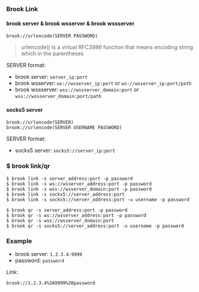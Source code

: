 ### Brook Link

#### brook server & brook wsserver & brook wssserver

```
brook://urlencode(SERVER PASSWORD)
```

> urlencode() is a virtual RFC3986 function that means encoding string which in the parentheses

SERVER format:

* brook server: `server_ip:port`
* brook wsserver: `ws://wsserver_ip:port` or `ws://wsserver_ip:port/path`
* brook wssserver: `wss://wssserver_domain:port` or `wss://wssserver_domain:port/path`

#### socks5 server

```
brook://urlencode(SERVER)
brook://urlencode(SERVER USERNAME PASSWORD)
```

SERVER format:

* socks5 server: `socks5://server_ip:port`

### $ brook link/qr

```
$ brook link -s server_address:port -p password
$ brook link -s ws://wsserver_address:port -p password
$ brook link -s wss://wsserver_domain:port -p password
$ brook link -s socks5://server_address:port
$ brook link -s socks5://server_address:port -u username -p password

$ brook qr -s server_address:port -p password
$ brook qr -s ws://wsserver_address:port -p password
$ brook qr -s wss://wsserver_domain:port
$ brook qr -s socks5://server_address:port -u username -p password
```

### Example

* brook server: `1.2.3.4:9999`
* password: `password`

Link:

```
brook://1.2.3.4%3A9999%20password
```

